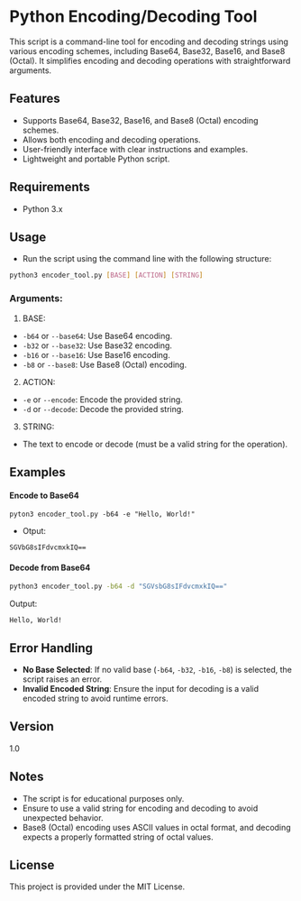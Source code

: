 # Python Encoding/Decoding Tool
This script is a command-line tool for encoding and decoding strings using various encoding schemes, including Base64, Base32, Base16, and Base8 (Octal). It simplifies encoding and decoding operations with straightforward arguments.

## Features
- Supports Base64, Base32, Base16, and Base8 (Octal) encoding schemes.
- Allows both encoding and decoding operations.
- User-friendly interface with clear instructions and examples.
- Lightweight and portable Python script.

## Requirements
- Python 3.x

## Usage
- Run the script using the command line with the following structure:
```bash
python3 encoder_tool.py [BASE] [ACTION] [STRING]
```
### Arguments:
1. BASE:
- ```-b64``` or ```--base64```: Use Base64 encoding.
- ```-b32``` or ```--base32```: Use Base32 encoding.
- ```-b16``` or ```--base16```: Use Base16 encoding.
- ```-b8``` or ```--base8```: Use Base8 (Octal) encoding.
2. ACTION:
- ```-e``` or ```--encode```: Encode the provided string.
- ```-d``` or ```--decode```: Decode the provided string.
3. STRING:
- The text to encode or decode (must be a valid string for the operation).

## Examples
#### Encode to Base64
```ash
pyton3 encoder_tool.py -b64 -e "Hello, World!"
```

- Otput:
```laintext
SGVbG8sIFdvcmxkIQ==
```

#### Decode from Base64
```bash
python3 encoder_tool.py -b64 -d "SGVsbG8sIFdvcmxkIQ=="
```

Output:
```
Hello, World!
```

## Error Handling
- **No Base Selected**: If no valid base (```-b64```, ```-b32```, ```-b16```, ```-b8```) is selected, the script raises an error.
- **Invalid Encoded String**: Ensure the input for decoding is a valid encoded string to avoid runtime errors.

## Version
1.0

## Notes
- The script is for educational purposes only.
- Ensure to use a valid string for encoding and decoding to avoid unexpected behavior.
- Base8 (Octal) encoding uses ASCII values in octal format, and decoding expects a properly formatted string of octal values.

## License
This project is provided under the MIT License.